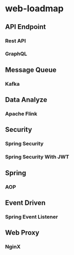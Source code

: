 # web-loadmap

## API Endpoint
### Rest API
> 

### GraphQL
>

## Message Queue
### Kafka
>

## Data Analyze
### Apache Flink
> 

## Security
### Spring Security
>

### Spring Security With JWT
> 

## Spring
### AOP
> 

## Event Driven
### Spring Event Listener
>

## Web Proxy
### NginX
> 


